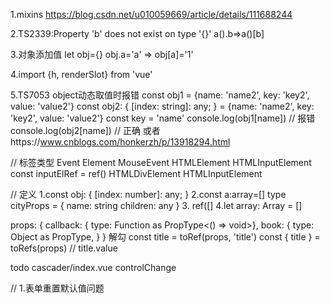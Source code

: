 1.mixins
https://blog.csdn.net/u010059669/article/details/111688244

2.TS2339:Property 'b' does not exist on type '{}'
  a().b=>a()[b]

3.对象添加值
 let obj={}  obj.a='a' => obj[a]='1'

4.import {h, renderSlot} from 'vue'

5.TS7053 object动态取值时报错
const obj1 = {name: 'name2', key: 'key2', value: 'value2'}
const obj2: { [index: string]: any; } = {name: 'name2', key: 'key2', value: 'value2'}
const key =  'name'
console.log(obj1[name]) // 报错
console.log(obj2[name]) // 正确
或者https://www.cnblogs.com/honkerzh/p/13918294.html


// 标签类型
Event
Element
MouseEvent
HTMLElement
HTMLInputElement   const inputElRef = ref<HTMLInputElement>()
HTMLDivElement
HTMLInputElement

// 定义
1.const obj: { [index: number]: any; }
2.const a:array<pro>=[]
type cityProps = {
name: string
children: any
}
3. ref<any>([]
4.let array: Array<any> = []

props: {
callback: {
type: Function as PropType<() => void>},
book: {
type: Object as PropType<Book>,
}
}
解勾
const title = toRef(props, 'title')
const { title } = toRefs(props) // title.value

todo
cascader/index.vue controlChange

// 
1.表单重置默认值问题

